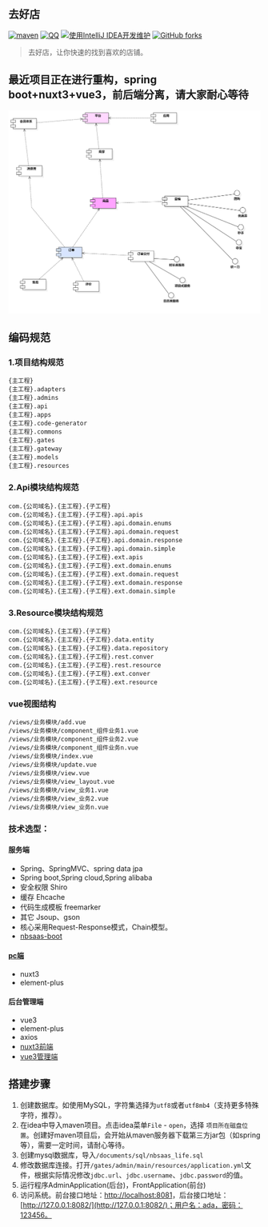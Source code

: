 ﻿## 去好店
[![maven](https://img.shields.io/maven-central/v/com.nbsaas.boot/nbsaas-boot.svg)](http://mvnrepository.com/artifact/com.nbsaas.boot/nbsaas-boot)
[![QQ](https://img.shields.io/badge/chat-on%20QQ-ff69b4.svg?style=flat-square)](//shang.qq.com/wpa/qunwpa?idkey=d1a308945e4b2ff8aeb1711c2c7914342dae15e9ce7041e94756ab355430dc78)
[![使用IntelliJ IDEA开发维护](https://img.shields.io/badge/IntelliJ%20IDEA-提供支持-blue.svg)](https://www.jetbrains.com/idea/)
[![GitHub forks](https://img.shields.io/github/stars/nbsaas/nbsaas-boot.svg?style=social&logo=github&label=Stars)](https://github.com/nbsaas/nbsaas-boot)

> 去好店，让你快速的找到喜欢的店铺。
## 最近项目正在进行重构，spring boot+nuxt3+vue3，前后端分离，请大家耐心等待
![输入图片说明](documents/images/banner.png)


## 编码规范

### 1.项目结构规范

```
{主工程}
{主工程}.adapters
{主工程}.admins
{主工程}.api
{主工程}.apps
{主工程}.code-generator
{主工程}.commons
{主工程}.gates
{主工程}.gateway
{主工程}.models
{主工程}.resources

```

### 2.Api模块结构规范

```
com.{公司域名}.{主工程}.{子工程}
com.{公司域名}.{主工程}.{子工程}.api.apis
com.{公司域名}.{主工程}.{子工程}.api.domain.enums
com.{公司域名}.{主工程}.{子工程}.api.domain.request
com.{公司域名}.{主工程}.{子工程}.api.domain.response
com.{公司域名}.{主工程}.{子工程}.api.domain.simple
com.{公司域名}.{主工程}.{子工程}.ext.apis
com.{公司域名}.{主工程}.{子工程}.ext.domain.enums
com.{公司域名}.{主工程}.{子工程}.ext.domain.request
com.{公司域名}.{主工程}.{子工程}.ext.domain.response
com.{公司域名}.{主工程}.{子工程}.ext.domain.simple
```

### 3.Resource模块结构规范

```
com.{公司域名}.{主工程}.{子工程}
com.{公司域名}.{主工程}.{子工程}.data.entity
com.{公司域名}.{主工程}.{子工程}.data.repository
com.{公司域名}.{主工程}.{子工程}.rest.conver
com.{公司域名}.{主工程}.{子工程}.rest.resource
com.{公司域名}.{主工程}.{子工程}.ext.conver
com.{公司域名}.{主工程}.{子工程}.ext.resource
```

### vue视图结构

```
/views/业务模块/add.vue
/views/业务模块/component_组件业务1.vue
/views/业务模块/component_组件业务2.vue
/views/业务模块/component_组件业务n.vue
/views/业务模块/index.vue
/views/业务模块/update.vue
/views/业务模块/view.vue
/views/业务模块/view_layout.vue
/views/业务模块/view_业务1.vue
/views/业务模块/view_业务2.vue
/views/业务模块/view_业务n.vue

```

### 技术选型：

#### 服务端
* Spring、SpringMVC、spring data jpa
* Spring boot,Spring cloud,Spring alibaba
* 安全权限 Shiro
* 缓存 Ehcache
* 代码生成模板 freemarker
* 其它 Jsoup、gson
* 核心采用Request-Response模式，Chain模型。
* [nbsaas-boot](https://gitee.com/cng1985/nbsaas-boot)

#### [pc端](https://gitee.com/cng1985/nbsaas-life-nuxt3)
* nuxt3
* element-plus


#### 后台管理端

* vue3
* element-plus
* axios
* [nuxt3前端](https://gitee.com/cng1985/nbsaas-life-nuxt3)
* [vue3管理端](https://gitee.com/cng1985/nbsaas-life-admin)


## 搭建步骤

1. 创建数据库。如使用MySQL，字符集选择为`utf8`或者`utf8mb4`（支持更多特殊字符，推荐）。
2. 在idea中导入maven项目。点击idea菜单`File` - `open`，选择 `项目所在磁盘位置`。创建好maven项目后，会开始从maven服务器下载第三方jar包（如spring等），需要一定时间，请耐心等待。
3. 创建mysql数据库，导入`/documents/sql/nbsaas_life.sql`
4. 修改数据库连接。打开`/gates/admin/main/resources/application.yml`文件，根据实际情况修改`jdbc.url`、`jdbc.username`、`jdbc.password`的值。
5. 运行程序AdminApplication(后台)，FrontApplication(前台)
6. 访问系统。前台接口地址：[http://localhost:8081](http://localhost:8081/)，后台接口地址：[http://127.0.0.1:8082/](http://127.0.0.1:8082/)；用户名：ada，密码：123456。

